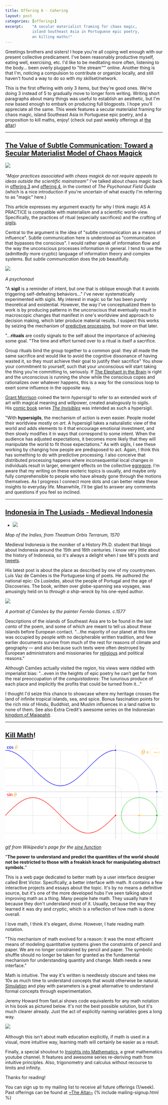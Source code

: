 ```yaml
---
title: Offering 6 - Cohering 
layout: post
categories: [offerings]
excerpt:    "A secular materialist framing for chaos magic, 
            island Southeast Asia in Portuguese epic poetry, 
            on killing maths!"
---
```

Greetings brothers and sisters! I hope you're all coping well enough with our present collective predicament. 
I've been reasonably productive myself, eating well, exercising, etc. I'd like to be meditating more often, listening to the body... been overly plugged to "the stream™" online. Another thing is that I'm, noticing a compulsion to contribute or organize locally, and still haven't found a way to do so with my skillset/network. 

This is the first offering with only 3 items, but they're good ones. We're doing 3 instead of 5 to gradually move to longer form writing. Writing short paragraphs about many things was useful to establish an aesthetic, but I'm now based enough to embark on producing full blogposts. I hope you'll appreciate all the same.
This week features a secular materialist framing for chaos magic, island Southeast Asia in Portuguese epic poetry, and a proposition to kill maths, enjoy! (check out past weekly offerings at [the altar](/projects/the-altar.html)) 

***

## [The Value of Subtle Communication: Toward a Secular Materialist Model of Chaos Magick](https://modernmythology.net/the-value-of-subtle-communication-toward-a-secular-materialist-model-of-chaos-magick-c038d5a02fa1)
![](https://firebasestorage.googleapis.com/v0/b/firescript-577a2.appspot.com/o/imgs%2Fapp%2Fxiqo%2F3rRX9l6BtO?alt=media&token=1dd227ea-3750-4944-8113-467e6574c2a1)

_"Major practices associated with chaos magick do not require appeals to ideas outside the scientific mainstream"_
I've talked about chaos magic back in [offering 3](https://xiqo.xyz/offerings/2020/03/23/offering-3-new-normal.html) and [offering 4](https://xiqo.xyz/offerings/2020/03/23/offering-4-focus.html), in the context of _The Psychonaut Field Guide_ (which is a nice introduction if you're uncertain of what exactly I'm referring to as "magic" here.)

This article expresses my argument exactly for why I think magic AS A PRACTICE is compatible with materialism and a scientific world-view. Specifically, the practices of ritual (especially sacrifices) and the crafting of [sigils](https://en.wikipedia.org/wiki/Sigil).

Central to the argument is the idea of "subtle communication as a means of influence". Subtle communication here is understood as "communication that bypasses the conscious". I would rather speak of information flow and the way the unconscious processes information in general. I tend to use the (admittedly more cryptic) language of information theory and complex systems. But _subtle communication_ does the job beautifully.

![](https://firebasestorage.googleapis.com/v0/b/firescript-577a2.appspot.com/o/imgs%2Fapp%2Fxiqo%2Fjac4TAWARI?alt=media&token=4745ca4e-bac3-43ef-86af-cd00e6349210)

_A psychonaut_

"A **sigil** is a reminder of intent, but one that is oblique enough that it avoids triggering self-defeating behaviors..."
I've never systematically experimented with sigils. My interest in magic so far has been purely theoretical and existential. However, the way I've conceptualized them to work is by producing patterns in the unconscious that eventually result in macroscopic changes that manifest in one's worldview and approach to decision making, which later produce material results. I suspect this works by seizing the mechanism of [predictive processing](https://en.wikipedia.org/wiki/Predictive_coding), but more on that later.


"...**rituals** are costly signals to the self about the importance of achieving some goal. "The time and effort turned over to a ritual is itself a sacrifice.

Group rituals bind the group together to a common goal: they all made the same sacrifice and would like to avoid the cognitive dissonance of having wasted it, so they must achieve their goal to justify their sacrifice"
You show your commitment to yourself, such that your unconscious will start taking the thing you're committing to, seriously. If [The Elephant in the Brain](https://www.goodreads.com/book/show/28820444-the-elephant-in-the-brain) is right and the unconscious is running the show while the conscious copes and rationalizes over whatever happens, this is a way for the conscious loop to exert some influence in the opposite way.


[Grant Morrison](https://en.wikipedia.org/wiki/Grant_Morrison) coined the term _hypersigil_ to refer to an extended work of art with magical meaning and willpower, created analogously to sigils. His [comic book](https://en.wikipedia.org/wiki/Comic_book) series _[The Invisibles](https://en.wikipedia.org/wiki/The_Invisibles)_ was intended as such a hypersigil.

"With **hypersigils**, the mechanism of action is even easier. People model their worldview mostly on _art_. A hypersigil takes a naturalistic view of the world and adds elements to it that encourage emotional investment, and then slowly modifies it in ways that correspond to some intent. When the audience has adjusted expectations, it becomes more likely that they will manipulate the world to fit those expectations."
As with sigils, I see these working by changing how people are predisposed to act. Again, I think this has something to do with predictive processing. I also conceive that distributed processing happens where inconsequential local changes in individuals result in larger, emergent effects on the collective [egregore](https://en.wikipedia.org/wiki/Egregore).
I'm aware that my writing on these esoteric topics is usually, and maybe only fully comprehensible to people who have already gone through the motions themselves. As I progress I connect more dots and can better relate these insights to everyday life. Meanwhile, I'll be glad to answer any comments and questions if you feel so inclined.

***

## [Indonesia in The Lusiads - Medieval Indonesia](https://medium.com/@siwaratrikalpa/indonesia-in-the-lusiads-7f3cbf075234)
- ![](https://firebasestorage.googleapis.com/v0/b/firescript-577a2.appspot.com/o/imgs%2Fapp%2Fxiqo%2FxqQQ2lUpNd?alt=media&token=768e9499-dbed-4c9e-9a2b-9526d6e25ad1)

_Map of the Indies, from Theatrum Orbis Terrarum, 1570_

Medieval Indonesia is the moniker of a History Ph.D. student that blogs about Indonesia around the 15th and 16th centuries. I know very little about the history of Indonesia, so it's always a delight when I see MI's posts and [tweets](https://twitter.com/siwaratrikalpa).

His latest post is about the place as described by one of my countrymen. Luís Vaz de Camões is the Portuguese king of poets. He authored _the_ national epic: _Os Lusíadas_, about the people of Portugal and the age of Discoveries. The book, written over globe-spanning sea voyages, was amusingly held on to _through a ship-wreck_ by his one-eyed author.

![](https://firebasestorage.googleapis.com/v0/b/firescript-577a2.appspot.com/o/imgs%2Fapp%2Fxiqo%2FJ0cQSnjxjn?alt=media&token=f1ae1e33-1d73-483b-9e9d-1d76a9ef7813)

_A portrait of Camões by the painter Fernão Gomes. c.1577_

Descriptions of the islands of Southeast Asia are to be found in the last _canto_ of the poem, and some of which are meant to tell us about these islands before European contact. 
"...the majority of our planet at this time was occupied by people with no decipherable written tradition, and few earlier documents survive from much of the rest for reasons of climate and geography — and also because such texts were often destroyed by European administrators and missionaries for [religious](https://en.wikipedia.org/wiki/Diego_de_Landa) and political reasons."

Although Camões actually visited the region, his views were riddled with imperialist bias: "...even in the heights of epic poetry he can’t get far from the real preoccupation of the _conquistadores_: The luxurious produce of each place and implicitly the profits that could be turned from it..."

I thought I'd seize this chance to showcase where my heritage crosses the land of infinite tropical islands, sea, and spice. Bonus fascination points for the rich mix of Hindu, Buddhist, and Muslim influences in a land native to none of them.
See also Extra Credit's awesome series on the Indonesian [kingdom of Majapahit](https://youtu.be/n4zGw2OewIk).

***

## [Kill Math](http://worrydream.com/KillMath/)!

![](/assets/img/trig.gif)

_gif from Wikipedia's page for the [sine function](https://en.wikipedia.org/wiki/Sine)_

"**The power to understand and predict the quantities of the world should not be restricted to those with a freakish knack for manipulating abstract symbols.**"

This is a web page dedicated to better math by a user interface designer called Bret Victor. Specifically, a better interface with math. It contains a few interactive projects and essays about the topic. It's by no means a definitive source, but it's one of the more developed hubs I've seen talking about improving math as a thing.
Many people hate math. They usually hate it because they don't understand most of it. Usually, because the way they learned it was dry and cryptic, which is a reflection of how math is done overall.

I love math, I think it's elegant, divine. However, I hate reading math notation. 

"This mechanism of math evolved for a reason: it was the most efficient means of modeling quantitative systems given the constraints of pencil and paper. We are no longer constrained by pencil and paper. The symbolic shuffle should no longer be taken for granted as the fundamental mechanism for understanding quantity and change. Math needs a new interface."

Math is intuitive. The way it's written is needlessly obscure and takes me 10x as much time to understand concepts that would otherwise be natural. [Simulation](https://www.complexity-explorables.org/explorables/epidemonic/) and play with parameters is a great alternative to understand formal concepts through experimentation.

Jeremy Howard from fast.ai shows code equivalents for any math notation in his book as pictured below. It's not the best possible solution,  but it's much clearer already. Just the act of explicitly naming variables goes a long way.

![](https://firebasestorage.googleapis.com/v0/b/firescript-577a2.appspot.com/o/imgs%2Fapp%2Fxiqo%2Fauyx3FG108?alt=media&token=3e17a7cf-2bb2-4aa9-9fc6-e8e43e411b0f)

Although this isn't about math education explicitly, if math is used in a visual, more intuitive way, learning math will certainly be easier as a result.

Finally, a special shoutout to [Insights into Mathematics](https://www.youtube.com/user/njwildberger), a great mathematics youtube channel. It features and awesome series re-deriving math from intuitive principles. Also, trigonometry and calculus without recourse to limits and infinity.


Thanks for reading!

You can sign up to my mailing list to receive all future offerings (1/week). Past offerings can be found at [~The Altar~](/projects/the-altar.html)
{% include mailing-signup.html %}
